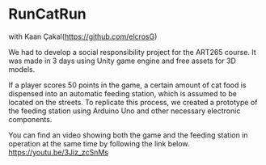 # RunCatRun
with Kaan Çakal(https://github.com/elcrosG)

We had to develop a social responsibility project for the ART265 course. It was made in 3 days using Unity game engine and free assets for 3D models.

If a player scores 50 points in the game, a certain amount of cat food is dispensed into an automatic feeding station, which is assumed to be located on the streets. To replicate this process, we created a prototype of the feeding station using Arduino Uno and other necessary electronic components.

You can find an video showing both the game and the feeding station in operation at the same time by following the link below. 
https://youtu.be/3Jiz_zcSnMs
